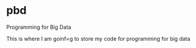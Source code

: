 # pbd
Programming for Big Data

This is where I am goinf=g to store my code for programming for big data
